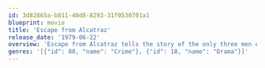 ```yaml
---
id: 3d82865a-b811-40d8-8293-31f0530701a1
blueprint: movie
title: 'Escape from Alcatraz'
release_date: '1979-06-22'
overview: 'Escape from Alcatraz tells the story of the only three men ever to escape from the infamous maximum security prison at Alcatraz. In 29 years, the seemingly impenetrable federal penitentiary, which housed Al Capone and "Birdman" Robert Stroud, was only broken once - by three men never heard of again.'
genres: '[{"id": 80, "name": "Crime"}, {"id": 18, "name": "Drama"}]'
---
```

